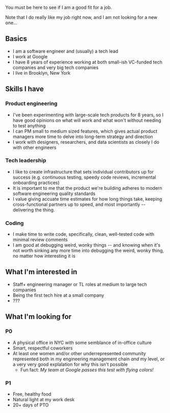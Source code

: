 You must be here to see if I am a good fit for a job.

 <span class="highlight">Note that I do really like my job right now, and I am not looking for a new one...</span>

## Basics
* I am a software engineer and (usually) a tech lead
* I work at Google
* I have 8 years of experience working at both small-ish VC-funded tech companies and very big tech companies
* I live in Brooklyn, New York

## Skills I have

### Product engineering
  * I've been experimenting with large-scale tech products for 8 years, so I have good opinions on what will work and what won't without needing to test anything
  * I can PM small to medium sized features, which gives actual product managers more time to delve into long-term strategy and direction
  * I work with designers, researchers, and data scientists as closely I do with other engineers
  
### Tech leadership
  * I like to create infrastructure that sets individual contributors up for success (e.g. continuous testing, speedy code reviews, incremental onboarding practices)
  * It is important to me that the product we're building adheres to modern software engineering quality standards
  * I value giving accuate time estimates for how long things take, keeping cross-functional partners up to speed, and most importantly -- delivering the thing.

### Coding
  * I make time to write code, specifically, clean, well-tested code with minimal review comments
  * I am good at debugging weird, wonky things -- and knowing when it's not worth sinking any more time into debugging the weird, wonky thing, no matter how interesting it is

## What I'm interested in
* Staff+ engineering manager or TL roles at medium to large tech companies
* Being the first tech hire at a small company
* ???

## What I'm looking for

### P0
* A physical office in NYC with some semblance of in-office culture
* Smart, respectful coworkers
* At least one women and/or other underrepresented community represented both in my engineering management chain *and* my level, or a very very good explalation for why this isn't possible
  * Fun fact: *My team at Google passes this test with flying colors!*

### P1
* Free, healthy food
* Natural light at my work desk
* 20+ days of PTO
